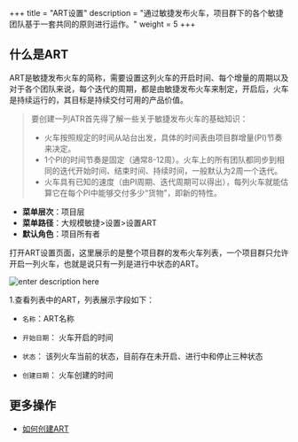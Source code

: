 +++
title = "ART设置"
description = "通过敏捷发布火车，项目群下的各个敏捷团队基于一套共同的原则进行运作。"
weight = 5
+++

## 什么是ART

ART是敏捷发布火车的简称，需要设置这列火车的开启时间、每个增量的周期以及对于各个团队来说，每个迭代的周期，都是由敏捷发布火车来制定，开启后，火车是持续运行的，其目标是持续交付可用的产品价值。

<blockquote class="note">
 要创建一列ATR首先得了解一些关于敏捷发布火车的基础知识：
  <ul>
  <li>火车按照规定的时间从站台出发，具体的时间表由项目群增量(PI)节奏来决定。</li>
  <li>1个PI的时间节奏是固定（通常8-12周）。火车上的所有团队都同步到相同的迭代开始时间、结束时间、持续时间，一般默认为2周一个迭代。</li>
  <li>火车具有已知的速度（由PI周期、迭代周期可以得出），每列火车就能估算它在每个PI中能够交付多少“货物”，即新的特性。</li>
  </ul>
  </blockquote>


- **菜单层次**：项目层
- **菜单路径**：大规模敏捷>设置>设置ART
- **默认角色**：项目所有者

打开ART设置页面，这里展示的是整个项目群的发布火车列表，一个项目群只允许开启一列火车，也就是说只有一列是进行中状态的ART。

![enter description here](/docs/user-guide/safe/setup/ART-setup/img/art_list.png)

1.查看列表中的ART，列表展示字段如下：

- `名称`：ART名称

- `开始日期`： 火车开启的时间

- `状态`： 该列火车当前的状态，目前存在未开启、进行中和停止三种状态

- `创建日期`： 火车创建的时间


## 更多操作

- [如何创建ART](../art-setup/create-art)

